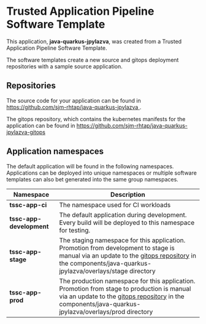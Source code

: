 # Trusted Application Pipeline Software Template

This application, **java-quarkus-jpylazva**, was created from a Trusted Application Pipeline Software Template.

The software templates create a new source and gitops deployment repositories with a sample source application. 

## Repositories

The source code for your application can be found in [https://github.com/sjm-rhtap/java-quarkus-jpylazva ](https://github.com/sjm-rhtap/java-quarkus-jpylazva ).
 
The gitops repository, which contains the kubernetes manifests for the application can be found in 
[https://github.com/sjm-rhtap/java-quarkus-jpylazva-gitops ](https://github.com/sjm-rhtap/java-quarkus-jpylazva-gitops ) 

## Application namespaces 

The default application will be found in the following namespaces. Applications can be deployed into unique namespaces or multiple software templates can also bet generated into the same group namespaces.  

|  Namespace   |  Description   |  
| -------- | -------- |
| **tssc-app-ci** | The namespace used for CI workloads |
| **tssc-app-development** | The default application during development. Every build will be deployed to this namespace for testing. |
| **tssc-app-stage** | The staging namespace for this application. Promotion from development to stage is manual via an update to the [gitops repository](https://github.com/sjm-rhtap/java-quarkus-jpylazva-gitops ) in the components/java-quarkus-jpylazva/overlays/stage directory |
| **tssc-app-prod** | The production namespace for this application. Promotion from stage to production is manual via an update to the [gitops repository](https://github.com/sjm-rhtap/java-quarkus-jpylazva-gitops ) in the components/java-quarkus-jpylazva/overlays/prod directory |